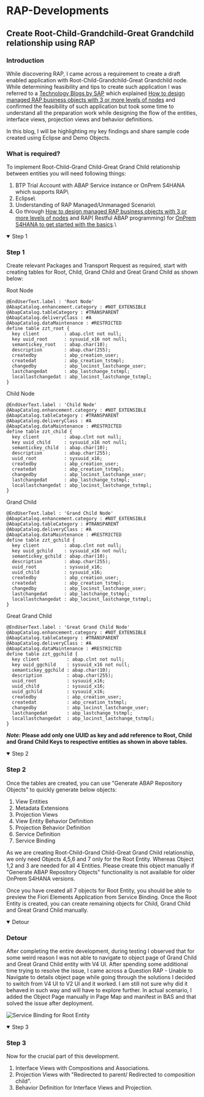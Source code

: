 # RAP-Developments
## Create Root-Child-Grandchild-Great Grandchild relationship using RAP

### Introduction

While discovering RAP, I came across a requirement to create a draft enabled application with Root-Child-Grandchild-Great Grandchild node. While determining feasibility and tips to create such application I was referred to a [Technology Blogs by SAP](https://community.sap.com/t5/technology-blogs-by-sap/bg-p/technology-blog-sap) which explained [How to design managed RAP business objects with 3 or more levels of nodes](https://community.sap.com/t5/technology-blogs-by-sap/how-to-design-managed-rap-business-objects-with-3-or-more-levels-of-nodes/ba-p/13534811) and confirmed the feasibility of such application but took some time to understand all the preparation work while designing the flow of the entities, interface views, projection views and behavior definitions.

In this blog, I will be highlighting my key findings and share sample code created using Eclipse and Demo Objects.

### What is required?

To implement Root-Child-Grand Child-Great Grand Child relationship between entities you will need following things:

1. BTP Trial Account with ABAP Service instance or OnPrem S4HANA which supports RAP\
2. Eclipse\
3. Understanding of RAP Managed/Unmanaged Scenario\
4. Go through [How to design managed RAP business objects with 3 or more levels of nodes](https://community.sap.com/t5/technology-blogs-by-sap/how-to-design-managed-rap-business-objects-with-3-or-more-levels-of-nodes/ba-p/13534811) and RAP( Restful ABAP programming) for [OnPrem S4HANA to get started with the basics](https://community.sap.com/t5/technology-blogs-by-members/rap-restful-abap-programming-for-onprem-s4hana/ba-p/13467651).\

<details open>
<summary>Step 1</summary>
  
### Step 1
Create relevant Packages and Transport Request as required, start with creating tables for Root, Child, Grand Child and Great Grand Child as shown below:

Root Node
```ABAP
@EndUserText.label : 'Root Node'
@AbapCatalog.enhancement.category : #NOT_EXTENSIBLE
@AbapCatalog.tableCategory : #TRANSPARENT
@AbapCatalog.deliveryClass : #A
@AbapCatalog.dataMaintenance : #RESTRICTED
define table zzt_root {
  key client         : abap.clnt not null;
  key uuid_root      : sysuuid_x16 not null;
  semantickey_root   : abap.char(10);
  description        : abap.char(255);
  createdby          : abp_creation_user;
  createdat          : abp_creation_tstmpl;
  changedby          : abp_locinst_lastchange_user;
  lastchangedat      : abp_lastchange_tstmpl;
  locallastchangedat : abp_locinst_lastchange_tstmpl;
}
```

Child Node
```ABAP
@EndUserText.label : 'Child Node'
@AbapCatalog.enhancement.category : #NOT_EXTENSIBLE
@AbapCatalog.tableCategory : #TRANSPARENT
@AbapCatalog.deliveryClass : #A
@AbapCatalog.dataMaintenance : #RESTRICTED
define table zzt_child {
  key client         : abap.clnt not null;
  key uuid_child     : sysuuid_x16 not null;
  semantickey_child  : abap.char(10);
  description        : abap.char(255);
  uuid_root          : sysuuid_x16;
  createdby          : abp_creation_user;
  createdat          : abp_creation_tstmpl;
  changedby          : abp_locinst_lastchange_user;
  lastchangedat      : abp_lastchange_tstmpl;
  locallastchangedat : abp_locinst_lastchange_tstmpl;
}
```

Grand Child
```ABAP
@EndUserText.label : 'Grand Child Node'
@AbapCatalog.enhancement.category : #NOT_EXTENSIBLE
@AbapCatalog.tableCategory : #TRANSPARENT
@AbapCatalog.deliveryClass : #A
@AbapCatalog.dataMaintenance : #RESTRICTED
define table zzt_gchild {
  key client         : abap.clnt not null;
  key uuid_gchild    : sysuuid_x16 not null;
  semantickey_gchild : abap.char(10);
  description        : abap.char(255);
  uuid_root          : sysuuid_x16;
  uuid_child         : sysuuid_x16;
  createdby          : abp_creation_user;
  createdat          : abp_creation_tstmpl;
  changedby          : abp_locinst_lastchange_user;
  lastchangedat      : abp_lastchange_tstmpl;
  locallastchangedat : abp_locinst_lastchange_tstmpl;
}
```

Great Grand Child
```ABAP
@EndUserText.label : 'Great Grand Child Node'
@AbapCatalog.enhancement.category : #NOT_EXTENSIBLE
@AbapCatalog.tableCategory : #TRANSPARENT
@AbapCatalog.deliveryClass : #A
@AbapCatalog.dataMaintenance : #RESTRICTED
define table zzt_ggchild {
  key client          : abap.clnt not null;
  key uuid_ggchild    : sysuuid_x16 not null;
  semantickey_ggchild : abap.char(10);
  description         : abap.char(255);
  uuid_root           : sysuuid_x16;
  uuid_child          : sysuuid_x16;
  uuid_gchild         : sysuuid_x16;
  createdby           : abp_creation_user;
  createdat           : abp_creation_tstmpl;
  changedby           : abp_locinst_lastchange_user;
  lastchangedat       : abp_lastchange_tstmpl;
  locallastchangedat  : abp_locinst_lastchange_tstmpl;
}
```

**_Note:_ Please add only one UUID as key and add reference to Root, Child and Grand Child Keys to respective entities as shown in above tables.**
</details>

<details open>
<summary>Step 2</summary>

### Step 2
Once the tables are created, you can use "Generate ABAP Repository Objects" to quickly generate below objects:

1. View Entities
2. Metadata Extensions
3. Projection Views
4. View Entity Behavior Definition
5. Projection Behavior Definition
6. Service Definition
7. Service Binding

As we are creating Root-Child-Grand Child-Great Grand Child relationship, we only need Objects 4,5,6 and 7 only for the Root Entity. Whereas Object 1,2 and 3 are needed for all 4 Entities. Please create this object manually if "Generate ABAP Repository Objects" functionality is not available for older OnPrem S4HANA versions.

Once you have created all 7 objects for Root Entity, you should be able to preview the Fiori Elements Application from Service Binding. Once the Root Entity is created, you can create remaining objects for Child, Grand Child and Great Grand Child manually.

</details>

<details open>
<summary>Detour</summary>

### Detour

After completing the entire development, during testing I observed that for some weird reason I was not able to navigate to object page of Grand Child and Great Grand Child entity with V4 UI. After spending some additional time trying to resolve the issue, I came across a Question RAP - Unable to Navigate to details object page while going through the solutions I decided to switch from V4 UI to V2 UI and it worked. I am still not sure why did it behaved in such way and will have to explore further. In actual scenario, I added the Object Page manually in Page Map and manifest in BAS and that solved the issue after deployment.

![Service Binding for Root Entity](https://github.com/user-attachments/assets/0ec32a19-4d2a-4cc5-8600-34659cb4efee)
</details>

<details open>
  <summary>Step 3</summary>
  
### Step 3

  Now for the crucial part of this development.

1. Interface Views with Compositions and Associations.
2. Projection Views with "Redirected to parent/ Redirected to composition child".
3. Behavior Definition for Interface Views and Projection.

</details>
